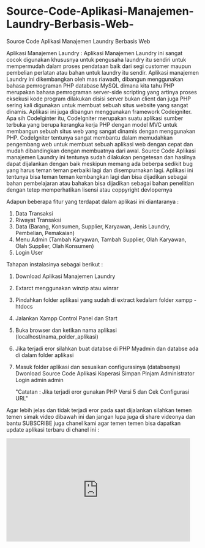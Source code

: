 # Source-Code-Aplikasi-Manajemen-Laundry-Berbasis-Web-
Source Code Aplikasi Manajemen Laundry Berbasis Web 

Aplikasi Manajemen Laundry :
Aplikasi Manajemen Laundry ini sangat cocok digunakan khususnya untuk pengusaha laundry itu sendiri untuk mempermudah dalam proses pendataan baik dari segi customer maupun pembelian perlatan atau bahan untuk laundry itu sendir.
Aplikasi manajemen Laundry ini dikembangkan oleh mas riawadh, dibangun menggunakan bahasa pemrograman PHP database MySQL dimana kita tahu PHP merupakan bahasa pemrograman server-side scripting yang  artinya proses eksekusi kode program dilakukan disisi server bukan client dan juga PHP  sering kali digunakan untuk membuat sebuah situs website yang sangat dinamis. Aplikasi ini juga dibangun menggunakan framework Codeigniter. Apa sih CodeIginter itu, CodeIgniter merupakan suatu aplikasi sumber terbuka yang berupa kerangka kerja PHP dengan model MVC untuk membangun sebuah situs web yang sangat dinamis dengan menggunakan PHP. CodeIgniter tentunya sangat membantu dalam memudahkan pengembang web untuk membuat sebuah aplikasi web dengan cepat dan mudah dibandingkan dengan membuatnya dari awal. 
Source Code Aplikasi manajemen Laundry ini tentunya sudah dilakukan pengetesan dan hasilnya dapat dijalankan dengan baik meskipun memang ada beberpa sedikit bug yang harus teman teman perbaiki lagi dan disempurnakan lagi. Aplikasi ini tentunya bisa teman teman kembangkan lagi dan bisa dijadikan sebagai bahan pembelajaran atau bahakan bisa dijadikan sebagai bahan penelitian dengan tetep memperhatikan lisensi atau coppyright devlopernya 

Adapun beberapa fitur yang terdapat dalam aplikasi ini diantaranya :
1. Data Transaksi
2. Riwayat Transaksi
3. Data (Barang, Konsumen, Supplier, Karyawan, Jenis Laundry, Pembelian, Pemakaian)
4. Menu Admin (Tambah Karyawan, Tambah Supplier, Olah Karyawan, Olah Supplier, Olah Konsumen)
5. Login User

Tahapan instalasinya sebagai berikut :
1. Download Aplikasi Manajemen Laundry
2. Extarct menggunakan winzip atau winrar
3. Pindahkan folder aplikasi yang sudah di extract kedalam folder xampp - htdocs
4. Jalankan Xampp Control Panel dan Start
5. Buka browser dan ketikan nama aplikasi (localhost/nama_polder_aplikasi)
6. Jika terjadi eror silahkan buat databse di PHP Myadmin dan databse ada di dalam folder aplikasi
7. Masuk folder aplikasi dan sesuaikan configurasinya (databsenya)
Dwonload Source Code Aplikasi Koperasi Simpan Pinjam
Administrator Login
admin admin

    "Catatan : Jika terjadi eror gunakan PHP Versi 5 dan Cek Configurasi URL"

Agar lebih jelas dan tidak terjadi eror pada saat dijalankan silahkan temen temen simak video dibawah ini dan jangan lupa juga di share videonya dan bantu SUBSCRIBE juga chanel kami agar temen temen bisa dapatkan update aplikasi terbaru di chanel ini :

<iframe width="480" height="270" src="https://www.youtube.com/embed/OdDufQxUWio" title="YouTube video player" frameborder="0" allow="accelerometer; autoplay; clipboard-write; encrypted-media; gyroscope; picture-in-picture" allowfullscreen></iframe>
